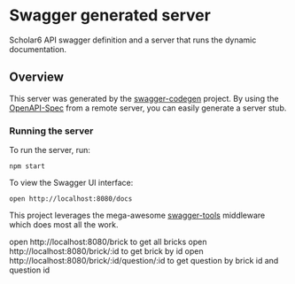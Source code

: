 # Swagger generated server
Scholar6 API swagger definition and a server that runs the dynamic documentation.

## Overview
This server was generated by the [swagger-codegen](https://github.com/swagger-api/swagger-codegen) project.  By using the [OpenAPI-Spec](https://github.com/OAI/OpenAPI-Specification) from a remote server, you can easily generate a server stub.

### Running the server
To run the server, run:

```
npm start
```

To view the Swagger UI interface:

```
open http://localhost:8080/docs
```

This project leverages the mega-awesome [swagger-tools](https://github.com/apigee-127/swagger-tools) middleware which does most all the work.

open http://localhost:8080/brick to get all bricks
open http://localhost:8080/brick/:id to get brick by id
open http://localhost:8080/brick/:id/question/:id to get question by brick id and question id
